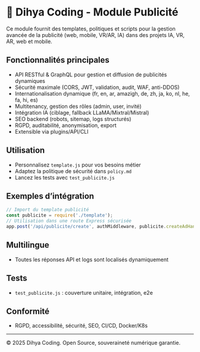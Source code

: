 # 📢 Dihya Coding - Module Publicité

Ce module fournit des templates, politiques et scripts pour la gestion avancée de la publicité (web, mobile, VR/AR, IA) dans des projets IA, VR, AR, web et mobile.

## Fonctionnalités principales
- API RESTful & GraphQL pour gestion et diffusion de publicités dynamiques
- Sécurité maximale (CORS, JWT, validation, audit, WAF, anti-DDOS)
- Internationalisation dynamique (fr, en, ar, amazigh, de, zh, ja, ko, nl, he, fa, hi, es)
- Multitenancy, gestion des rôles (admin, user, invité)
- Intégration IA (ciblage, fallback LLaMA/Mixtral/Mistral)
- SEO backend (robots, sitemap, logs structurés)
- RGPD, auditabilité, anonymisation, export
- Extensible via plugins/API/CLI

## Utilisation
- Personnalisez `template.js` pour vos besoins métier
- Adaptez la politique de sécurité dans `policy.md`
- Lancez les tests avec `test_publicite.js`

## Exemples d’intégration
```js
// Import du template publicité
const publicite = require('./template');
// Utilisation dans une route Express sécurisée
app.post('/api/publicite/create', authMiddleware, publicite.createAdHandler);
```

## Multilingue
- Toutes les réponses API et logs sont localisés dynamiquement

## Tests
- `test_publicite.js` : couverture unitaire, intégration, e2e

## Conformité
- RGPD, accessibilité, sécurité, SEO, CI/CD, Docker/K8s

---
© 2025 Dihya Coding. Open Source, souveraineté numérique garantie.
